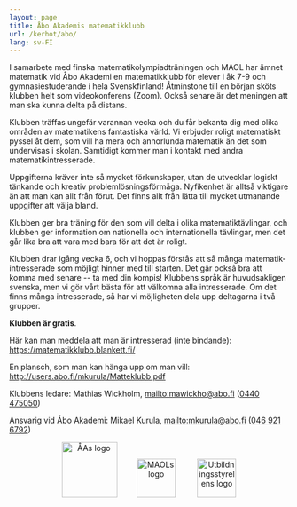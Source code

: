 ```yaml
---
layout: page
title: Åbo Akademis matematikklubb
url: /kerhot/abo/
lang: sv-FI
---
```


I samarbete med finska matematikolympiadträningen och MAOL har ämnet matematik vid Åbo Akademi en matematik­klubb för elever i åk 7-9 och gymnasie­studerande i hela Svensk­finland! Åtminstone till en början sköts klubben helt som video­konferens (Zoom). Också senare är det meningen att man ska kunna delta på distans. 

Klubben träffas ungefär varannan vecka och du får bekanta dig med olika områden av matematikens fantastiska värld. Vi erbjuder roligt matematiskt pyssel åt dem, som vill ha mera och annorlunda matematik än det som undervisas i skolan. Samtidigt kommer man i kontakt med andra matematikintresserade. 

Uppgifterna kräver inte så mycket förkunskaper, utan de utvecklar logiskt tänkande och kreativ problem­lösnings­förmåga. Nyfikenhet är alltså viktigare än att man kan allt från förut. Det finns allt från lätta till mycket utmanande uppgifter att välja bland. 

Klubben ger bra träning för den som vill delta i olika matematiktävlingar, och klubben ger information om nationella och internationella tävlingar, men det går lika bra att vara med bara för att det är roligt. 

Klubben drar igång vecka 6, och vi hoppas förstås att så många matematik­intresserade som möjligt hinner med till starten. Det går också bra att komma med senare -- ta med din kompis! Klubbens språk är huvudsakligen svenska, men vi gör vårt bästa för att välkomna alla intresserade. Om det finns många intresserade, så har vi möjligheten dela upp deltagarna i två grupper. 

**Klubben är gratis**.

Här kan man meddela att man är intresserad (inte bindande): <https://matematikklubb.blankett.fi/>

En plansch, som man kan hänga upp om man vill: <http://users.abo.fi/mkurula/Matteklubb.pdf>

Klubbens ledare: Mathias Wickholm, <mailto:mawickho@abo.fi> ([0440 475050](tel:0440-475050))

Ansvarig vid Åbo Akademi: Mikael Kurula, <mailto:mkurula@abo.fi> ([046 921 6792](tel:046-921-6792))

<p align="center">
<img src="https://matematiikkakilpailut.fi/kerhot/abo/%C3%85A%20logo.png" alt="ÅAs logo" height="100"/>&nbsp;&nbsp;&nbsp;&nbsp;&nbsp;&nbsp;&nbsp;&nbsp;
<img src="https://matematiikkakilpailut.fi/kerhot/abo/MAOL%20logo.png" alt="MAOLs logo" height="70"/> &nbsp;&nbsp;&nbsp;&nbsp;&nbsp;&nbsp;&nbsp;&nbsp;
<img src="https://matematiikkakilpailut.fi/kerhot/abo/UBS%20logo.png" alt="Utbildningsstyrelens logo" height="70"/>
</p>
